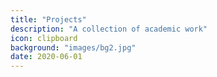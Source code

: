 ```yaml
---
title: "Projects"
description: "A collection of academic work"
icon: clipboard
background: "images/bg2.jpg"
date: 2020-06-01
---
```

